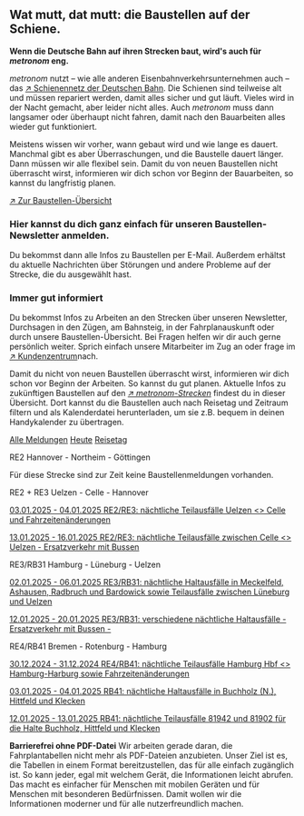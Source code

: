 Wat mutt, dat mutt: die Baustellen auf der Schiene.
----------

**Wenn die Deutsche Bahn auf ihren Strecken baut, wird's auch für *metronom* eng.**

*metronom* nutzt – wie alle anderen Eisenbahnverkehrsunternehmen auch – das [↗ Schienennetz der Deutschen Bahn](https://www.der-metronom.de/service/faq/). Die Schienen sind teilweise alt und müssen repariert werden, damit alles sicher und gut läuft. Vieles wird in der Nacht gemacht, aber leider nicht alles. Auch *metronom* muss dann langsamer oder überhaupt nicht fahren, damit nach den Bauarbeiten alles wieder gut funktioniert.

Meistens wissen wir vorher, wann gebaut wird und wie lange es dauert. Manchmal gibt es aber Überraschungen, und die Baustelle dauert länger. Dann müssen wir alle flexibel sein. Damit du von neuen Baustellen nicht überrascht wirst, informieren wir dich schon vor Beginn der Bauarbeiten, so kannst du langfristig planen.

[↗ Zur Baustellen-Übersicht](https://www.der-metronom.de/fahrplan/baustellen-uebersicht/#%C3%9Cbersicht)

### **Hier kannst du dich ganz einfach für unseren Baustellen-Newsletter anmelden.** ###

Du bekommst dann alle Infos zu Baustellen per E-Mail. Außerdem erhältst du aktuelle Nachrichten über Störungen und andere Probleme auf der Strecke, die du ausgewählt hast.

### Immer gut informiert ###

Du bekommst Infos zu Arbeiten an den Strecken über unseren Newsletter, Durchsagen in den Zügen, am Bahnsteig, in der Fahrplanauskunft oder durch unsere Baustellen-Übersicht. Bei Fragen helfen wir dir auch gerne persönlich weiter. Sprich einfach unsere Mitarbeiter im Zug an oder frage im [↗ Kundenzentrum](https://www.der-metronom.de/hilfe-kontakt/)nach.

Damit du nicht von neuen Baustellen überrascht wirst, informieren wir dich schon vor Beginn der Arbeiten. So kannst du gut planen. Aktuelle Infos zu zukünftigen Baustellen auf den *[↗ metronom-Strecken](https://www.der-metronom.de/fahrplan/streckennetz/)* findest du in dieser Übersicht. Dort kannst du die Baustellen auch nach Reisetag und Zeitraum filtern und als Kalenderdatei herunterladen, um sie z.B. bequem in deinen Handykalender zu übertragen.

[Alle Meldungen](https://www.der-metronom.de/fahrplan/baustellen-uebersicht/)
[Heute](https://www.der-metronom.de/fahrplan/baustellen-uebersicht/)
[Reisetag](https://www.der-metronom.de/fahrplan/baustellen-uebersicht/)

RE2 Hannover - Northeim - Göttingen

 Für diese Strecke sind zur Zeit keine Baustellenmeldungen vorhanden.

RE2 + RE3 Uelzen - Celle - Hannover

[03.01.2025 - 04.01.2025 RE2/RE3: nächtliche Teilausfälle Uelzen \<\> Celle und Fahrzeitenänderungen](https://www.der-metronom.de/baustellen/re2-re3-naechtliche-teilausfaelle-uelzen-celle-und-fahrzeitenaenderungen/)

[13.01.2025 - 16.01.2025 RE2/RE3: nächtliche Teilausfälle zwischen Celle \<\> Uelzen - Ersatzverkehr mit Bussen](https://www.der-metronom.de/baustellen/re2-re3-naechtliche-teilausfaelle-zwischen-celle-uelzen-ersatzverkehr-mit-bussen/)

RE3/RB31 Hamburg - Lüneburg - Uelzen

[02.01.2025 - 06.01.2025 RE3/RB31: nächtliche Haltausfälle in Meckelfeld, Ashausen, Radbruch und Bardowick sowie Teilausfälle zwischen Lüneburg und Uelzen](https://www.der-metronom.de/baustellen/re3-rb31-naechtliche-haltausfaelle-in-meckelfeld-ashausen-radbruch-und-bardowick-sowie-teilausfaelle-zwischen-lueneburg-und-uelzen/)

[12.01.2025 - 20.01.2025 RE3/RB31: verschiedene nächtliche Haltausfälle - Ersatzverkehr mit Bussen -](https://www.der-metronom.de/baustellen/re3-rb31-2/)

RE4/RB41 Bremen - Rotenburg - Hamburg

[30.12.2024 - 31.12.2024 RE4/RB41: nächtliche Teilausfälle Hamburg Hbf \<\> Hamburg-Harburg sowie Fahrzeitenänderungen](https://www.der-metronom.de/baustellen/re4-rb41-naechtliche-teilausfaelle-hamburg-hbf-hamburg-harburg-sowie-fahrzeitenaenderungen/)

[03.01.2025 - 04.01.2025 RB41: nächtliche Haltausfälle in Buchholz (N.), Hittfeld und Klecken](https://www.der-metronom.de/baustellen/rb41-naechtliche-haltausfaelle-in-buchholz-n-hittfeld-und-klecken/)

[12.01.2025 - 13.01.2025 RB41: nächtliche Teilausfälle 81942 und 81902 für die Halte Buchholz, Hittfeld und Klecken](https://www.der-metronom.de/baustellen/rb41-naechtliche-teilausfaelle-81942-und-81902-fuer-die-halte-buchholz-hittfeld-und-klecken/)

**Barrierefrei ohne PDF-Datei**
Wir arbeiten gerade daran, die Fahrplantabellen nicht mehr als PDF-Dateien anzubieten. Unser Ziel ist es, die Tabellen in einem Format bereitzustellen, das für alle einfach zugänglich ist. So kann jeder, egal mit welchem Gerät, die Informationen leicht abrufen. Das macht es einfacher für Menschen mit mobilen Geräten und für Menschen mit besonderen Bedürfnissen. Damit wollen wir die Informationen moderner und für alle nutzerfreundlich machen.
